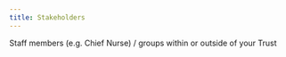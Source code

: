 ```yaml
---
title: Stakeholders​
---
```

Staff members (e.g. Chief Nurse) / groups within or outside of your Trust​